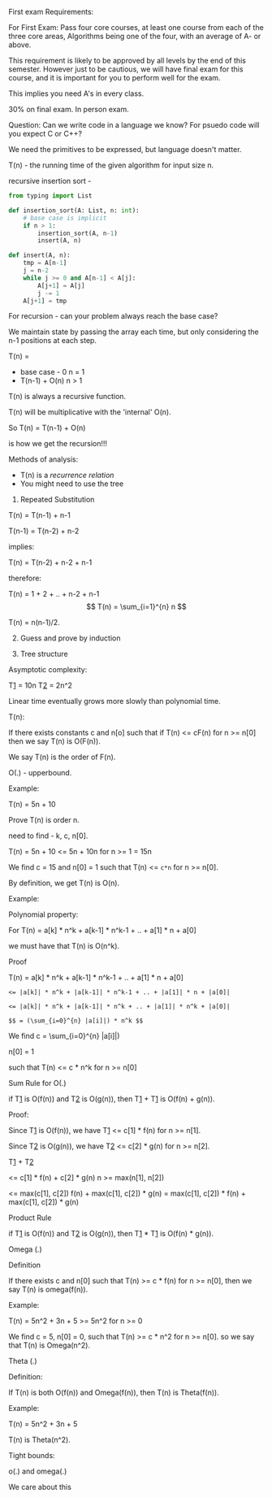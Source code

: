 First exam Requirements:

For First Exam: Pass four core courses, at least one course from each of the three core areas, Algorithms being one of the four, with an average of A- or above.

This requirement is likely to be approved by all levels by the end of this semester. However just to be cautious, we will have final exam for this course, and it is important for you to perform well for the exam.

This implies you need A's in every class.

30% on final exam.  In person exam.

Question: Can we write code in a language we know?  For psuedo code will you expect C or C++?

We need the primitives to be expressed, but language doesn't matter.

T(n) - the running time of the given algorithm for input size n.

recursive insertion sort -

```python
from typing import List

def insertion_sort(A: List, n: int):
	# base case is implicit
	if n > 1:
		insertion_sort(A, n-1)
		insert(A, n)

def insert(A, n):
	tmp = A[n-1]
	j = n-2
	while j >= 0 and A[n-1] < A[j]:
		A[j+1] = A[j]
		j -= 1
	A[j+1] = tmp
```

For recursion - can your problem always reach the base case?


We maintain state by passing the array each time, but only considering the n-1 positions at each step.

T(n) = 
 * base case - 0 n = 1
 * T(n-1) + O(n) n > 1 

T(n) is always a recursive function.

T(n) will be multiplicative with the 'internal' O(n).  

So T(n) = T(n-1) + O(n) 

is how we get the recursion!!!

Methods of analysis:
* T(n) is a _recurrence relation_
* You might need to use the tree

1. Repeated Substitution

T(n) = T(n-1) + n-1

T(n-1) = T(n-2) + n-2

implies:

T(n) = T(n-2) + n-2 + n-1

therefore:

T(n) = 1 + 2 + .. + n-2 + n-1
$$ T(n) = \sum_{i=1}^{n} n $$

T(n) = n(n-1)/2.

2. Guess and prove by induction

3. Tree structure

Asymptotic complexity:

T[1](n) = 10n
T[2](n) = 2n^2

Linear time eventually grows more slowly than polynomial time.

T(n):

If there exists constants c and n[o] such that if T(n) <= cF(n) for n >= n[0] then we say T(n) is O(F(n)).

We say T(n) is the order of F(n).

O(.) - upperbound.  

Example:

T(n) = 5n + 10

Prove T(n) is order n.

need to find - k, c, n[0].

T(n) = 5n + 10
    <= 5n + 10n for n >= 1
     = 15n

We find c = 15 and n[0] = 1 such that T(n) <= `c*n` for n >= n[0].

By definition, we get T(n) is O(n).

Example:

Polynomial property:

For T(n) = a[k] * n^k + a[k-1] * n^k-1 + .. + a[1] * n + a[0]

we must have that T(n) is O(n^k).

Proof 

T(n) = a[k] * n^k + a[k-1] * n^k-1 + .. + a[1] * n + a[0]

    <= |a[k]| * n^k + |a[k-1]| * n^k-1 + .. + |a[1]| * n + |a[0]|

    <= |a[k]| * n^k + |a[k-1]| * n^k + .. + |a[1]| * n^k + |a[0]|

    $$ = (\sum_{i=0}^{n} |a[i]|) * n^k $$

We find c = \sum_{i=0}^{n} |a[i]|)

n[0] = 1

such that T(n) <= c * n^k for n >= n[0]

Sum Rule for O(.) 

if T[1](n) is O(f(n)) and T[2](n) is O(g(n)), then T[1](n) + T[1](n) is O(f(n) + g(n)).

Proof:

Since T[1](n) is O(f(n)), we have T[1](n) <= c[1] * f(n) for n >= n[1].  

Since T[2](n) is O(g(n)), we have T[2](n) <= c[2] * g(n) for n >= n[2].

T[1](n) + T[2](n)

<= c[1] * f(n) + c[2] * g(n) n >= max(n[1], n[2])

<= max(c[1], c[2]) f(n) + max(c[1], c[2]) * g(n) = max(c[1], c[2]) * f(n) + max(c[1], c[2]) * g(n)

Product Rule

if T[1](n) is O(f(n)) and T[2](n) is O(g(n)), then T[1](n) * T[1](n) is O(f(n) * g(n)).

Omega (.)

Definition

If there exists c and n[0] such that T(n) >= c * f(n) for n >= n[0], then we say T(n) is omega(f(n)).

Example:

T(n) = 5n^2 + 3n + 5
     >= 5n^2 for n >= 0

We find c = 5, n[0] = 0, such that T(n) >= c * n^2 for n >= n[0].  so we say that T(n) is Omega(n^2).

Theta (.)

Definition:

If T(n) is both O(f(n)) and Omega(f(n)), then T(n) is Theta(f(n)). 

Example:

T(n) = 5n^2 + 3n + 5

T(n) is Theta(n^2).

Tight bounds:

o(.) and omega(.)

We care about this 
